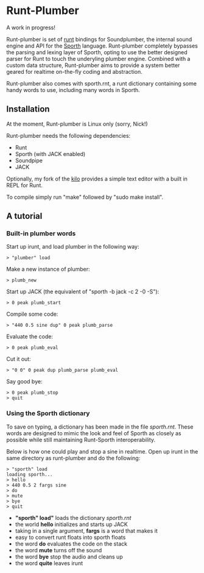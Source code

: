 # Runt-Plumber

A work in progress!

Runt-plumber is set of 
[runt](http://www.github.com/paulbatchelor/runt.git)
bindings for Soundplumber, the internal 
sound engine and API for the 
[Sporth](http://www.github.com/paulbatchelor/sporth.git) language. Runt-plumber
completely bypasses the parsing and lexing layer of Sporth, opting to use
the better designed parser for Runt to touch the underyling plumber engine. 
Combined with a custom data structure, Runt-plumber aims to provide a system
better geared for realtime on-the-fly coding and abstraction.

Runt-plumber also comes with sporth.rnt, a runt dictionary containing some
handy words to use, including many words in Sporth. 

## Installation

At the moment, Runt-plumber is Linux only (sorry, Nick!)

Runt-plumber needs the following dependencies:
- Runt
- Sporth (with JACK enabled)
- Soundpipe
- JACK

Optionally, my fork of the 
[kilo](http://www.github.com/paulbatchelor/kilo.git) provides a simple text
editor with a built in REPL for Runt. 

To compile simply run "make" followed by "sudo make install".

## A tutorial

### Built-in plumber words

Start up irunt, and load plumber in the following way:

    > "plumber" load

Make a new instance of plumber: 

    > plumb_new

Start up JACK (the equivalent of "sporth -b jack -c 2 -0 -S"):

    > 0 peak plumb_start

Compile some code:

    > "440 0.5 sine dup" 0 peak plumb_parse

Evaluate the code:

    > 0 peak plumb_eval

Cut it out:

    > "0 0" 0 peak dup plumb_parse plumb_eval 

Say good bye:

    > 0 peak plumb_stop
    > quit


### Using the Sporth dictionary

To save on typing, a dictionary has been made in the file 
*sporth.rnt*. These words are  designed to mimic the look and feel of Sporth
as closely as possible while still maintaining Runt-Sporth interoperability.

Below is how one could play and stop a sine in realtime. 
Open up irunt in the same directory as runt-plumber and do the following:

    > "sporth" load
    loading sporth...
    > hello
    > 440 0.5 2 fargs sine
    > do
    > mute
    > bye
    > quit

- **"sporth" load"** loads the dictionary *sporth.rnt*
- the world **hello** initializes and starts up JACK
- taking in a single argument, **fargs** is a word that makes it 
- easy to convert runt floats into sporth floats 
- the word **do** evaluates the code on the stack
- the word **mute** turns off the sound
- the word **bye** stop the audio and cleans up
- the word **quite** leaves irunt
